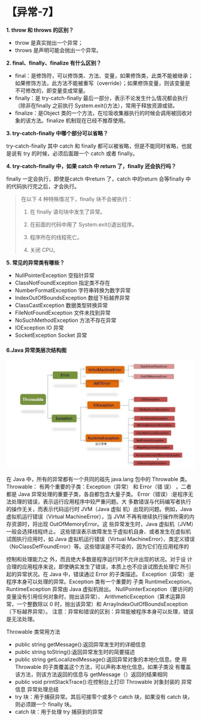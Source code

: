 # 【异常-7】

**1. throw 和 throws 的区别？**

* throw 是真实抛出一个异常；
* throws 是声明可能会抛出一个异常。

**2. final、finally、finalize 有什么区别？**

* final：是修饰符，可以修饰类、方法、变量，如果修饰类，此类不能被继承；如果修饰方法，此方法不能被重写（override）；如果修饰变量，则该变量是不可修改的，即变量变成常量。
* finally：是 try-catch-finally 最后一部分，表示不论发生什么情况都会执行（除非在finally 之前执行 System.exit\(\)方法），常用于释放资源或锁。
* finalize：是Object 类的一个方法，在垃圾收集器执行的时候会调用被回收对象的该方法。finalize 机制现在已经不推荐使用。

**3. try-catch-finally 中哪个部分可以省略？**

try-catch-finally 其中 catch 和 finally 都可以被省略，但是不能同时省略，也就是说有 try 的时候，必须后面跟一个 catch 或者 finally。

**4. try-catch-finally 中，如果 catch 中 return 了，finally 还会执行吗？**

finally 一定会执行，即使是catch 中return 了，catch 中的return 会等finally 中的代码执行完之后，才会执行。

> 在以下 4 种特殊情况下，finally 块不会被执行： 
>
> 1. 在 finally 语句块中发生了异常。 
>
> 2. 在前面的代码中用了 System.exit\(\)退出程序。 
>
> 3. 程序所在的线程死亡。 
>
> 4. 关闭 CPU。

**5. 常见的异常类有哪些？**

* NullPointerException 空指针异常
* ClassNotFoundException 指定类不存在
* NumberFormatException 字符串转换为数字异常
* IndexOutOfBoundsException 数组下标越界异常
* ClassCastException 数据类型转换异常
* FileNotFoundException 文件未找到异常
* NoSuchMethodException 方法不存在异常
* IOException IO 异常
* SocketException Socket 异常

#### 6.Java 异常类层次结构图

![](../.gitbook/assets/image.png)

在 Java 中，所有的异常都有一个共同的祖先 java.lang 包中的 Throwable 类。Throwable： 有两个重要的子类：Exception（异常） 和 Error（错 误） ，二者都是 Java 异常处理的重要子类，各自都包含大量子类。 Error（错误）:是程序无法处理的错误，表示运行应用程序中较严重问题。大 多数错误与代码编写者执行的操作无关，而表示代码运行时 JVM（Java 虚拟 机）出现的问题。例如，Java 虚拟机运行错误（Virtual MachineError），当 JVM 不再有继续执行操作所需的内存资源时，将出现 OutOfMemoryError。这 些异常发生时，Java 虚拟机（JVM）一般会选择线程终止。 这些错误表示故障发生于虚拟机自身、或者发生在虚拟机试图执行应用时，如 Java 虚拟机运行错误（Virtual MachineError）、类定义错误 （NoClassDefFoundError）等。这些错误是不可查的，因为它们在应用程序的

控制和处理能力之 外，而且绝大多数是程序运行时不允许出现的状况。对于设 计合理的应用程序来说，即使确实发生了错误，本质上也不应该试图去处理它 所引起的异常状况。在 Java 中，错误通过 Error 的子类描述。 Exception（异常）:是程序本身可以处理的异常。Exception 类有一个重要的 子类 RuntimeException。RuntimeException 异常由 Java 虚拟机抛出。 NullPointerException（要访问的变量没有引用任何对象时，抛出该异常）、 ArithmeticException（算术运算异常，一个整数除以 0 时，抛出该异常）和 ArrayIndexOutOfBoundsException （下标越界异常）。 注意：异常和错误的区别：异常能被程序本身可以处理，错误是无法处理。 

Throwable 类常用方法 

* public string getMessage\(\):返回异常发生时的详细信息 
* public string toString\(\):返回异常发生时的简要描述
* public string getLocalizedMessage\(\):返回异常对象的本地化信息。使 用 Throwable 的子类覆盖这个方法，可以声称本地化信息。如果子类没 有覆盖该方法，则该方法返回的信息与 getMessage（）返回的结果相同
* public void printStackTrace\(\):在控制台上打印 Throwable 对象封装的 异常信息 异常处理总结
* try 块：用于捕获异常。其后可接零个或多个 catch 块，如果没有 catch 块，则必须跟一个 finally 块。 
* catch 块：用于处理 try 捕获到的异常

